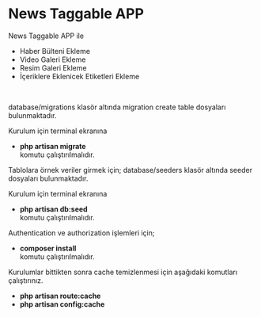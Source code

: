 # News Taggable APP
News Taggable APP ile
- Haber Bülteni Ekleme<br>
- Video Galeri Ekleme<br>
- Resim Galeri Ekleme<br>
- İçeriklere Eklenicek Etiketleri Ekleme<br>
<br>  

 database/migrations klasör altında migration create table dosyaları bulunmaktadır.
 
 Kurulum için terminal ekranına<br>
 - **php artisan migrate** <br>
 komutu çalıştırılmalıdır.

 Tablolara örnek veriler girmek için;
 database/seeders klasör altında seeder dosyaları bulunmaktadır.
 
 Kurulum için terminal ekranına<br>
 - **php artisan db:seed** <br>
 komutu çalıştırılmalıdır.
 
 Authentication ve authorization işlemleri için;
 - **composer install** <br>
  komutu çalıştırılmalıdır.

 
 Kurulumlar bittikten sonra cache temizlenmesi için aşağıdaki komutları çalıştırınız.
 - **php artisan route:cache**
 - **php artisan config:cache**
